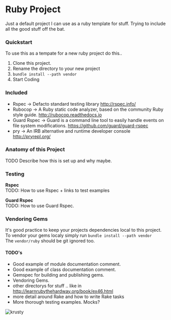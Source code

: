 # Ruby Project

Just a default project I can use as a ruby template for stuff. Trying to include all the good stuff off the bat.

### Quickstart  
To use this as a tempate for a new ruby project do this..  
1. Clone this project.  
2. Rename the directory to your new project
3. `bundle install --path vendor`  
4. Start Coding

### Included
* Rspec -> Defacto standard testing library http://rspec.info/
* Rubocop -> A Ruby static code analyzer, based on the community Ruby style guide. http://rubocop.readthedocs.io  
* Guard Rspec -> Guard is a command line tool to easily handle events on file system modifications. https://github.com/guard/guard-rspec
* pry -> An IRB alternative and runtime developer console http://pryrepl.org/  

### Anatomy of this Project  
TODO Describe how this is set up and why maybe.

### Testing
**Rspec**  
TODO: How to use Rspec + links to test examples

**Guard Rspec**  
TODO: How to use Guard Rspec.  

### Vendoring Gems  
It's good practice to keep your projects dependencies local to this project.  
To vendor your gems localy simply run `bundle install --path vendor`  
The `vendor/ruby` should be git ignored too.  

#### TODO's
* Good example of module documentation comment.  
* Good example of class documentation comment.
* Gemspec for building and publishing gems.  
* Vendoring Gems.  
* other directorys for stuff .. like in http://learnrubythehardway.org/book/ex46.html  
* more detail around Rake and how to write Rake tasks  
* More thorough testing examples. Mocks?  

![krusty](https://frinkiac.com/meme/S04E22/1273638.jpg?b64lines=SEVSRSdTIFRIQVQgUlVCWS1TVFVEREVECiBDTE9XTiBOT1NFIFlPVSBPUkRFUkVELAogS1JVU1RZLg==)
